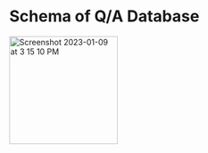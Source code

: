 # Schema of Q/A Database
<img width="194" alt="Screenshot 2023-01-09 at 3 15 10 PM" src="https://user-images.githubusercontent.com/50862704/211279930-a8ccf8b4-84ef-456a-8b28-df9dcf01d953.png">
